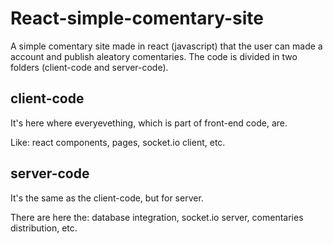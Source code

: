 # React-simple-comentary-site
  A simple comentary site made in react (javascript) that the user can made a account and publish aleatory comentaries.
  The code is divided in two folders (client-code and server-code).
  
  ## client-code
  It's here where everyevething, which is part of front-end code, are. 
  
  Like: react components, pages, socket.io client, etc.
  
  ## server-code
  It's the same as the client-code, but for server.
  
  There are here the: database integration, socket.io server, comentaries distribution, etc.